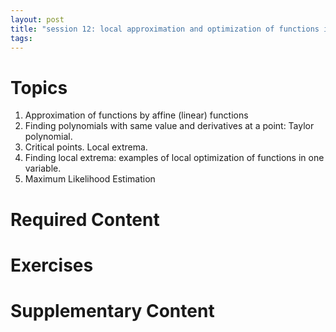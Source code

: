 ```yaml
---
layout: post
title: "session 12: local approximation and optimization of functions in one variable"
tags:
---
```


# Topics

1. Approximation of functions by affine (linear) functions
2. Finding polynomials with same value and derivatives at a point: Taylor polynomial.
3. Critical points. Local extrema.
4. Finding local extrema: examples of local optimization of functions in one variable.
5. Maximum Likelihood Estimation

# Required Content


# Exercises


# Supplementary Content
